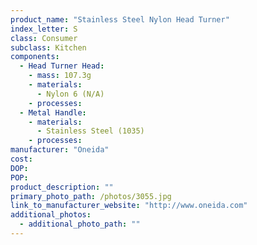 ```yaml
---
product_name: "Stainless Steel Nylon Head Turner"
index_letter: S
class: Consumer
subclass: Kitchen
components:
  - Head Turner Head:
    - mass: 107.3g
    - materials:
      - Nylon 6 (N/A)
    - processes:
  - Metal Handle:
    - materials:
      - Stainless Steel (1035)
    - processes:
manufacturer: "Oneida"
cost: 
DOP: 
POP: 
product_description: ""
primary_photo_path: /photos/3055.jpg
link_to_manufacturer_website: "http://www.oneida.com"
additional_photos:
  - additional_photo_path: ""
---
```

